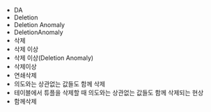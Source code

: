 ﻿- DA
- Deletion
- Deletion Anomaly
- DeletionAnomaly
- 삭제
- 삭제 이상
- 삭제 이상(Deletion Anomaly)
- 삭제이상
- 연쇄삭제
- 의도와는 상관없는 값들도 함께 삭제
- 테이블에서 튜플을 삭제할 때 의도와는 상관없는 값들도 함께 삭제되는 현상
- 함께삭제
